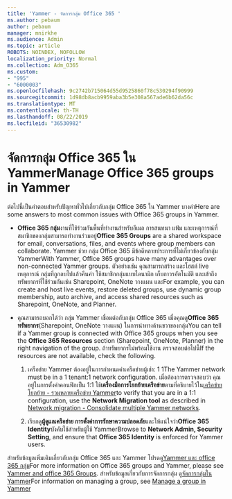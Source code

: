 ```yaml
---
title: 'Yammer - จัดการกลุ่ม Office 365 '
ms.author: pebaum
author: pebaum
manager: mnirkhe
ms.audience: Admin
ms.topic: article
ROBOTS: NOINDEX, NOFOLLOW
localization_priority: Normal
ms.collection: Adm_O365
ms.custom:
- "995"
- "6000003"
ms.openlocfilehash: 9c2742b715064d55d9525860f78c530294f90999
ms.sourcegitcommit: 1d98db8acb9959aba3b5e308a567ade6b62da56c
ms.translationtype: MT
ms.contentlocale: th-TH
ms.lasthandoff: 08/22/2019
ms.locfileid: "36530982"
---
```

# <a name="manage-office-365-groups-in-yammer"></a><span data-ttu-id="5e43d-102">จัดการกลุ่ม Office 365 ใน Yammer</span><span class="sxs-lookup"><span data-stu-id="5e43d-102">Manage Office 365 groups in Yammer</span></span>

<span data-ttu-id="5e43d-103">ต่อไปนี้เป็นคำตอบสำหรับปัญหาทั่วไปเกี่ยวกับกลุ่ม Office 365 ใน Yammer บางคำ</span><span class="sxs-lookup"><span data-stu-id="5e43d-103">Here are some answers to most common issues with Office 365 groups in Yammer.</span></span>

* <span data-ttu-id="5e43d-104">**Office 365 กลุ่ม**งานที่ใช้ร่วมกันพื้นที่ทำงานสำหรับอีเมล การสนทนา แฟ้ม และเหตุการณ์ที่สมาชิกของกลุ่มสามารถทำงานร่วมอยู่</span><span class="sxs-lookup"><span data-stu-id="5e43d-104">**Office 365 Groups** are a shared workspace for email, conversations, files, and events where group members can collaborate.</span></span> <span data-ttu-id="5e43d-105">Yammer ช่วย กลุ่ม Office 365 มีข้อดีหลายประการที่ไม่เกี่ยวข้องกับกลุ่ม Yammer</span><span class="sxs-lookup"><span data-stu-id="5e43d-105">With Yammer, Office 365 groups have many advantages over non-connected Yammer groups.</span></span> <span data-ttu-id="5e43d-106">ตัวอย่างเช่น คุณสามารถสร้าง และโฮสต์ live เหตุการณ์ กลุ่มที่ถูกลบไปแล้วคืนค่า ใช้สมาชิกกลุ่มแบบไดนามิก เก็บถาวรอัตโนมัติ และเข้าถึงทรัพยากรที่ใช้ร่วมกันเช่น Sharepoint, OneNote วางแผน และ</span><span class="sxs-lookup"><span data-stu-id="5e43d-106">For example, you can create and host live events, restore deleted groups, use dynamic group membership, auto archive, and access shared resources such as Sharepoint, OneNote, and Planner.</span></span>

* <span data-ttu-id="5e43d-107">คุณสามารถบอกได้ว่า กลุ่ม Yammer เชื่อมต่อกับกลุ่ม Office 365 เมื่อคุณดู**Office 365 ทรัพยากร**(Sharepoint, OneNote วางแผน) ในการนำทางด้านขวาของกลุ่ม</span><span class="sxs-lookup"><span data-stu-id="5e43d-107">You can tell if a Yammer group is connected with Office 365 groups when you see the **Office 365 Resources** section (Sharepoint, OneNote, Planner) in the right navigation of the group.</span></span> <span data-ttu-id="5e43d-108">ถ้าทรัพยากรไม่พร้อมใช้งาน ตรวจสอบต่อไปนี้</span><span class="sxs-lookup"><span data-stu-id="5e43d-108">If the resources are not available, check the following.</span></span>

  1. <span data-ttu-id="5e43d-109">เครือข่าย Yammer ต้องอยู่ในการกำหนดค่าเครือข่ายผู้เช่า: 1 1</span><span class="sxs-lookup"><span data-stu-id="5e43d-109">The Yammer network must be in a 1 tenant:1 network configuration.</span></span> <span data-ttu-id="5e43d-110">เมื่อต้องการตรวจสอบว่า คุณอยู่ในการตั้งค่าคอนฟิกเป็น 1:1 ใช้**เครื่องมือการโยกย้ายเครือข่าย**ตามที่อธิบายไว้ใน[เครือข่ายโยกย้าย - รวมหลายเครือข่าย Yammer](https://docs.microsoft.com/yammer/configure-your-yammer-network/consolidate-multiple-yammer-networks)</span><span class="sxs-lookup"><span data-stu-id="5e43d-110">to verify that you are in a 1:1 configuration, use the **Network Migration tool** as described in [Network migration - Consolidate multiple Yammer networks](https://docs.microsoft.com/yammer/configure-your-yammer-network/consolidate-multiple-yammer-networks).</span></span>

  2. <span data-ttu-id="5e43d-111">เรียกดู**ผู้ดูแลเครือข่าย การตั้งค่าการรักษาความปลอดภัย**และให้แน่ใจว่า**Office 365 Identity**บังคับใช้สำหรับผู้ใช้ Yammer</span><span class="sxs-lookup"><span data-stu-id="5e43d-111">Browse to **Network Admin, Security Setting**, and ensure that **Office 365 Identity** is enforced for Yammer users.</span></span>

<span data-ttu-id="5e43d-112">สำหรับข้อมูลเพิ่มเติมเกี่ยวกับกลุ่ม Office 365 และ Yammer โปรดดู[Yammer และ office 365 กลุ่ม](https://docs.microsoft.com/yammer/manage-yammer-groups/yammer-and-office-365-groups?redirectSourcePath=%252fen-us%252farticle%252fYammer-and-Office-365-Groups-d8c239dc-a48b-47ab-b85e-6b4b8191a869)</span><span class="sxs-lookup"><span data-stu-id="5e43d-112">For more information on Office 365 groups and Yammer, please see [Yammer and office 365 Groups](https://docs.microsoft.com/yammer/manage-yammer-groups/yammer-and-office-365-groups?redirectSourcePath=%252fen-us%252farticle%252fYammer-and-Office-365-Groups-d8c239dc-a48b-47ab-b85e-6b4b8191a869).</span></span> <span data-ttu-id="5e43d-113">สำหรับข้อมูลเกี่ยวกับการจัดการกลุ่ม ดู[จัดการกลุ่มใน Yammer](https://support.office.com/article/Manage-a-group-in-Yammer-6e05c6d6-5548-4c88-89cd-e6757a514ef2)</span><span class="sxs-lookup"><span data-stu-id="5e43d-113">For information on managing a group, see [Manage a group in Yammer](https://support.office.com/article/Manage-a-group-in-Yammer-6e05c6d6-5548-4c88-89cd-e6757a514ef2)</span></span>
